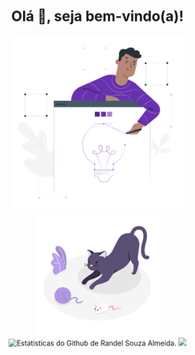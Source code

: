 <div align="center">
  <h1> Olá 👋, seja bem-vindo(a)!</h1>
</div>

<div  align="center" float="left">
  <img width="350" heigth="350" src="https://github.com/RandelSouza/RandelSouza/blob/main/Design%20tools%20(1).gif">  
  <img width="250" heigth="250" alt="Cat Image" src="https://github.com/RandelSouza/RandelSouza/blob/main/Playful%20cat.gif">
</div>

<div align="center" float="left">
  <img src="https://github-readme-stats.vercel.app/api?username=randelsouza&count_private=true&show_icons=true&theme=buefy&icon_color=0366d6&locale=pt-br" alt="Estatísticas do Github de Randel Souza Almeida.">
  
 <img heigth="195px" src="https://github-readme-stats.vercel.app/api/top-langs/?username=randelsouza&layout=compact&locale=pt-br&title_color=7b62d5">
  
</div>

<!--
**RandelSouza/RandelSouza** is a ✨ _special_ ✨ repository because its `README.md` (this file) appears on your GitHub profile.

Here are some ideas to get you started:

- 🔭 I’m currently working on ...
- 🌱 I’m currently learning ...
- 👯 I’m looking to collaborate on ...
- 🤔 I’m looking for help with ...
- 💬 Ask me about ...
- 📫 How to reach me: ...
- 😄 Pronouns: ...
- ⚡ Fun fact: ...
-->
